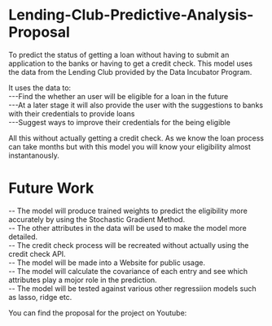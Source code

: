 # Lending-Club-Predictive-Analysis-Proposal
To predict the status of getting a loan without having to submit an application to the banks or having to get a credit check. This model uses the data from the Lending Club provided by the Data Incubator Program. 

It uses the data to: <br />
---Find the whether an user will be eligible for a loan in the future <br />
---At a later stage it will also provide the user with the suggestions to banks with their credentials to provide loans <br />
---Suggest ways to improve their credentials for the being eligible <br />

All this without actually getting a credit check. As we know the loan process can take months but with this model you will know your eligibility almost instantanously. <br />

# Future Work
-- The model will produce trained weights to predict the eligibility more accurately by using the Stochastic Gradient Method. <br />
-- The other attributes in the data will be used to make the model more detailed. <br />
-- The credit check process will be recreated without actually using the credit check API. <br />
-- The model will be made into a Website for public usage.  <br />
-- The model will calculate the covariance of each entry and see which attributes play a mojor role in the prediction. <br />
-- The model will be tested against various other regressiion models such as lasso, ridge etc. <br />

You can find the proposal for the project on Youtube: 
